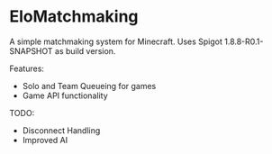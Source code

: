 # EloMatchmaking


A simple matchmaking system for Minecraft.
Uses Spigot 1.8.8-R0.1-SNAPSHOT as build version.

Features:
- Solo and Team Queueing for games
- Game API functionality


TODO:
- Disconnect Handling
- Improved AI
